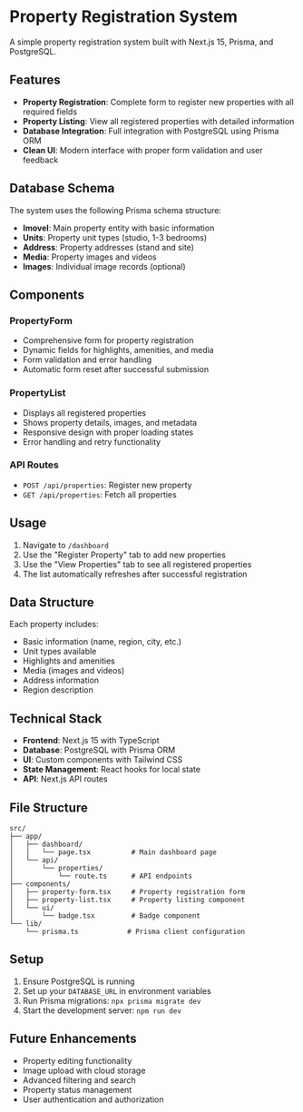 # Property Registration System

A simple property registration system built with Next.js 15, Prisma, and PostgreSQL.

## Features

- **Property Registration**: Complete form to register new properties with all required fields
- **Property Listing**: View all registered properties with detailed information
- **Database Integration**: Full integration with PostgreSQL using Prisma ORM
- **Clean UI**: Modern interface with proper form validation and user feedback

## Database Schema

The system uses the following Prisma schema structure:

- **Imovel**: Main property entity with basic information
- **Units**: Property unit types (studio, 1-3 bedrooms)
- **Address**: Property addresses (stand and site)
- **Media**: Property images and videos
- **Images**: Individual image records (optional)

## Components

### PropertyForm

- Comprehensive form for property registration
- Dynamic fields for highlights, amenities, and media
- Form validation and error handling
- Automatic form reset after successful submission

### PropertyList

- Displays all registered properties
- Shows property details, images, and metadata
- Responsive design with proper loading states
- Error handling and retry functionality

### API Routes

- `POST /api/properties`: Register new property
- `GET /api/properties`: Fetch all properties

## Usage

1. Navigate to `/dashboard`
2. Use the "Register Property" tab to add new properties
3. Use the "View Properties" tab to see all registered properties
4. The list automatically refreshes after successful registration

## Data Structure

Each property includes:

- Basic information (name, region, city, etc.)
- Unit types available
- Highlights and amenities
- Media (images and videos)
- Address information
- Region description

## Technical Stack

- **Frontend**: Next.js 15 with TypeScript
- **Database**: PostgreSQL with Prisma ORM
- **UI**: Custom components with Tailwind CSS
- **State Management**: React hooks for local state
- **API**: Next.js API routes

## File Structure

```
src/
├── app/
│   ├── dashboard/
│   │   └── page.tsx          # Main dashboard page
│   └── api/
│       └── properties/
│           └── route.ts      # API endpoints
├── components/
│   ├── property-form.tsx     # Property registration form
│   ├── property-list.tsx     # Property listing component
│   └── ui/
│       └── badge.tsx         # Badge component
└── lib/
    └── prisma.ts            # Prisma client configuration
```

## Setup

1. Ensure PostgreSQL is running
2. Set up your `DATABASE_URL` in environment variables
3. Run Prisma migrations: `npx prisma migrate dev`
4. Start the development server: `npm run dev`

## Future Enhancements

- Property editing functionality
- Image upload with cloud storage
- Advanced filtering and search
- Property status management
- User authentication and authorization

